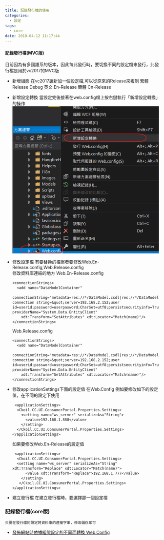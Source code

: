 ```yaml
---
title: 記錄發行檔的使用
categories:
  - 設定
tags:
  - core
date: 2018-04-12 11:17:44
---
```

#### 記錄發行檔(MVC版)
目前因為有多國語系的版本，因此每此發行時，要切換不同的設定檔來發行，此發行檔是用於vc2017的MVC版
* 新增組態
  在vc2017裏新加一個設定檔,可以從原來的Release來複制
  繁體
  Release
  Debug
  英文
  En-Release
  簡體
  Cn-Release
  
* 新增設定轉換
  當設定完後接著在web.config檔上按右鍵執行「新增設定轉換」的操作
  ![image](記錄發行檔的使用/2018-04-12_11_42_1Image.png) 

* 修改設定檔
  有要替換的檔案者要修改Web.En-Release.config,Web.Release.config  
  修改資料庫連結的地方
  Web.En-Release.config
  ```
  <connectionStrings>
    <add name="DataModelContainer"
      connectionString="metadata=res://*/DataModel.csdl|res://*/DataModel.ssdl|res://*/DataModel.msl;provider=MySql.Data.MySqlClient;provider connection string=&quot;server=192.168.2.152;user id=userid;password=userpasword;CharSet=utf8;persistsecurityinfo=True;database=Gomo.EnCCDb;allowuservariables=True;minpoolsize=10&quot;" providerName="System.Data.EntityClient"
      xdt:Transform="SetAttributes" xdt:Locator="Match(name)"/>
  </connectionStrings>
  ```
  Web.Release.config  
  ```
  <connectionStrings>
    <add name="DataModelContainer"
      connectionString="metadata=res://*/DataModel.csdl|res://*/DataModel.ssdl|res://*/DataModel.msl;provider=MySql.Data.MySqlClient;provider connection string=&quot;server=192.168.2.152;user id=userid;password=userpasword;CharSet=utf8;persistsecurityinfo=True;database=Gomo.CCDb;allowuservariables=True;minpoolsize=10&quot;" providerName="System.Data.EntityClient"
      xdt:Transform="SetAttributes" xdt:Locator="Match(name)"/>
  </connectionStrings>
  ```
* 修改applicationSettings下面的設定值
  在Web.Config
  例如要修改如下的設定值，在不同的設定下使用
  ```
   <applicationSettings>
    <Ckoil.CC.UI.ConsumerPortal.Properties.Settings>
	  <setting name="ws_server" serializeAs="String">
        <value>192.168.1.888</value>
      </setting>
	</Ckoil.CC.UI.ConsumerPortal.Properties.Settings>
  </applicationSettings>
  ```
  如果要修改Web.En-Release的設定值
  ```
   <applicationSettings>
    <Ckoil.CC.UI.ConsumerPortal.Properties.Settings>
	<setting name="ws_server" serializeAs="String" xdt:Transform="Replace" xdt:Locator="Match(name)">
        <value xdt:Transform="Replace">192.168.1.777</value>
      </setting>
	 </Ckoil.CC.UI.ConsumerPortal.Properties.Settings>
  </applicationSettings>
  ```
* 建立發行檔
  在建立發行檔時，要選擇那一個設定檔
  
### 記錄發行檔(core版) 
    只要在發行檔的設定將資料庫的連接字串，修改儲存即可
  
* [發佈網站時依據組態設定的不同而轉換 Web.Config](http://kevintsengtw.blogspot.tw/2014/08/webconfig.html)